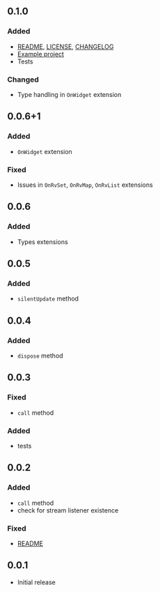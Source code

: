 ## 0.1.0
### Added
* [README](README.md), [LICENSE](LICENSE), [CHANGELOG](CHANGELOG.md)
* [Example project](example)
* Tests

### Changed
* Type handling in `OnWidget` extension

## 0.0.6+1
### Added
* `OnWidget` extension
### Fixed
* Issues in `OnRvSet`, `OnRvMap`, `OnRvList` extensions

## 0.0.6
### Added
* Types extensions

## 0.0.5
### Added
* `silentUpdate` method

## 0.0.4
### Added
* `dispose` method

## 0.0.3
### Fixed
* `call` method
### Added
* tests


## 0.0.2
### Added
* `call` method
* check for stream listener existence
### Fixed
* [README](README.md)

## 0.0.1
* Initial release